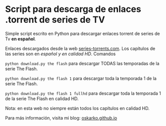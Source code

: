 # Script para descarga de enlaces .torrent de series de TV #

Simple script escrito en Python para descargar enlaces torrent de series de Tv **en español**.

Enlaces descargados desde la web [series-torrents.com](http://www.series-torrents.com/). Los capítulos de las series son en *español y en calidad HD*.
Comandos

`python download.py the flash` para descargar TODAS las temporadas de la serie The Flash.

`python download.py the flash 1` para descargar toda la temporada 1 de la serie The Flash.

`python download.py the flash 1 fullhd` para descargar toda la temporada 1 de la serie The Flash en calidad HD.

Nota: en esta web no siempre están todos los capítulos en calidad HD.

Para más información, visita mi blog: [oskarko.github.io](http://oskarko.github.io/)
